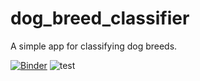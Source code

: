 # dog_breed_classifier
A simple app for classifying dog breeds.

[![Binder](https://mybinder.org/badge_logo.svg)](https://mybinder.org/v2/gh/Yodeman/dog_breed_classifier/HEAD?urlpath=%2Fvoila%2Frender%2Fdog_classifier_1.ipynb)
![test]('./test.jpeg')
